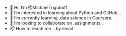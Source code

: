 - 👋 Hi, I’m @MichaelTriguboff
- 👀 I’m interested in learning about Python and GitHub...
- 🌱 I’m currently learning .data science in Coursera..
- 💞️ I’m looking to collaborate on .assignments..
- 📫 How to reach me ...by email

<!---
MichaelTriguboff/MichaelTriguboff is a ✨ special ✨ repository because its `README.md` (this file) appears on your GitHub profile.
You can click the Preview link to take a look at your changes.
--->

